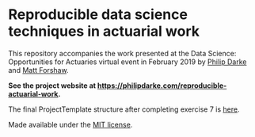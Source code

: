 # Reproducible data science techniques in actuarial work

This repository accompanies the work presented at the Data Science: Opportunities for Actuaries virtual event in February 2019 by [Philip Darke](https://github.com/philipdarke) and [Matt Forshaw](https://github.com/MattForshaw).

**See the project website at https://philipdarke.com/reproducible-actuarial-work.**

The final ProjectTemplate structure after completing exercise 7 is [here](https://github.com/philipdarke/reproducible-actuarial-work/tree/master/cashflow_analysis).

Made available under the [MIT license](https://github.com/philipdarke/reproducible-actuarial-work/blob/master/LICENSE).
